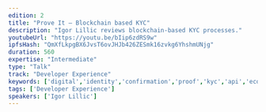 ```yaml
---
edition: 2
title: "Prove It – Blockchain based KYC"
description: "Igor Lillic reviews blockchain-based KYC processes."
youtubeUrl: "https://youtu.be/bIip6zdRS9w"
ipfsHash: "QmXfLkpgBX6JvsT6ovJHJb426ZESmk16zvkg6YhshmUNjg"
duration: 560
expertise: "Intermediate"
type: "Talk"
track: "Developer Experience"
keywords: ['digital','identity','confirmation','proof','kyc','api','ecosystem','community']
tags: ['Developer Experience']
speakers: ['Igor Lillic']
---
```

